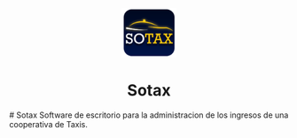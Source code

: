 <p align="center">
  <img alt="Logo Sotax" src="/assets/Images/Logo-Programa-Taxi.png" width="100px" />
  <h1 align="center">Sotax</h1>
</p>
# Sotax
Software de escritorio para la administracion de los ingresos de una cooperativa de Taxis.
